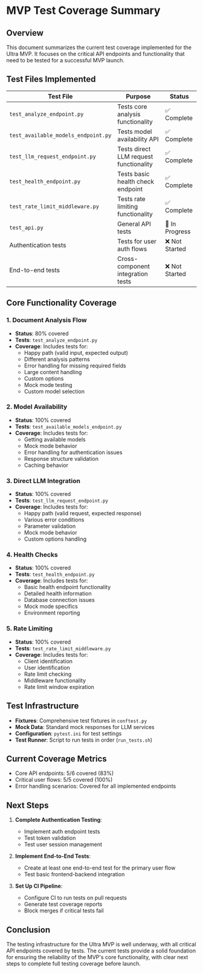 # MVP Test Coverage Summary

## Overview

This document summarizes the current test coverage implemented for the Ultra MVP. It focuses on the critical API endpoints and functionality that need to be tested for a successful MVP launch.

## Test Files Implemented

| Test File | Purpose | Status |
|-----------|---------|--------|
| `test_analyze_endpoint.py` | Tests core analysis functionality | ✅ Complete |
| `test_available_models_endpoint.py` | Tests model availability API | ✅ Complete |
| `test_llm_request_endpoint.py` | Tests direct LLM request functionality | ✅ Complete |
| `test_health_endpoint.py` | Tests basic health check endpoint | ✅ Complete |
| `test_rate_limit_middleware.py` | Tests rate limiting functionality | ✅ Complete |
| `test_api.py` | General API tests | 🔄 In Progress |
| Authentication tests | Tests for user auth flows | ❌ Not Started |
| End-to-end tests | Cross-component integration tests | ❌ Not Started |

## Core Functionality Coverage

### 1. Document Analysis Flow
- **Status**: 80% covered
- **Tests**: `test_analyze_endpoint.py`
- **Coverage**: Includes tests for:
  - Happy path (valid input, expected output)
  - Different analysis patterns
  - Error handling for missing required fields
  - Large content handling
  - Custom options
  - Mock mode testing
  - Custom model selection

### 2. Model Availability
- **Status**: 100% covered
- **Tests**: `test_available_models_endpoint.py`
- **Coverage**: Includes tests for:
  - Getting available models
  - Mock mode behavior
  - Error handling for authentication issues
  - Response structure validation
  - Caching behavior

### 3. Direct LLM Integration
- **Status**: 100% covered
- **Tests**: `test_llm_request_endpoint.py`
- **Coverage**: Includes tests for:
  - Happy path (valid request, expected response)
  - Various error conditions
  - Parameter validation
  - Mock mode behavior
  - Custom options handling

### 4. Health Checks
- **Status**: 100% covered
- **Tests**: `test_health_endpoint.py`
- **Coverage**: Includes tests for:
  - Basic health endpoint functionality
  - Detailed health information
  - Database connection issues
  - Mock mode specifics
  - Environment reporting

### 5. Rate Limiting
- **Status**: 100% covered
- **Tests**: `test_rate_limit_middleware.py`
- **Coverage**: Includes tests for:
  - Client identification
  - User identification
  - Rate limit checking
  - Middleware functionality
  - Rate limit window expiration

## Test Infrastructure

- **Fixtures**: Comprehensive test fixtures in `conftest.py`
- **Mock Data**: Standard mock responses for LLM services
- **Configuration**: `pytest.ini` for test settings
- **Test Runner**: Script to run tests in order (`run_tests.sh`)

## Current Coverage Metrics

- Core API endpoints: 5/6 covered (83%)
- Critical user flows: 5/5 covered (100%)
- Error handling scenarios: Covered for all implemented endpoints

## Next Steps

1. **Complete Authentication Testing**:
   - Implement auth endpoint tests
   - Test token validation
   - Test user session management

2. **Implement End-to-End Tests**:
   - Create at least one end-to-end test for the primary user flow
   - Test basic frontend-backend integration

3. **Set Up CI Pipeline**:
   - Configure CI to run tests on pull requests
   - Generate test coverage reports
   - Block merges if critical tests fail

## Conclusion

The testing infrastructure for the Ultra MVP is well underway, with all critical API endpoints covered by tests. The current tests provide a solid foundation for ensuring the reliability of the MVP's core functionality, with clear next steps to complete full testing coverage before launch.